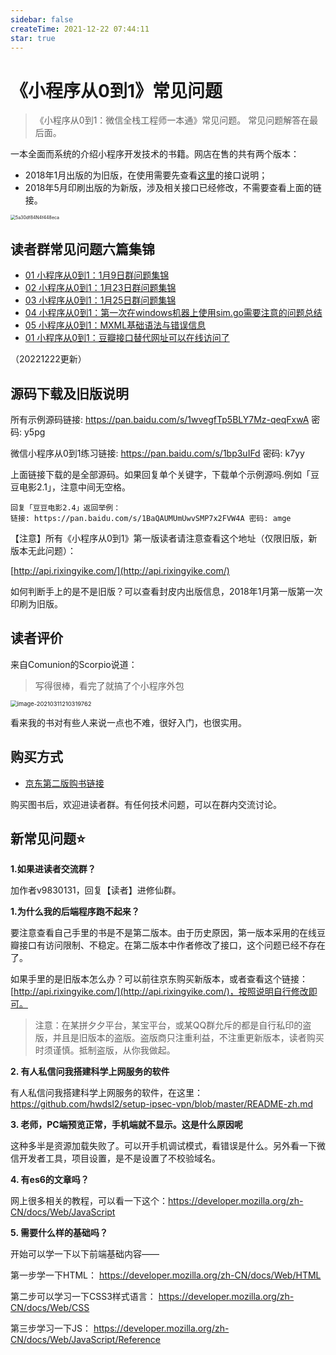 ```yaml
---
sidebar: false
createTime: 2021-12-22 07:44:11
star: true
---
```


# 《小程序从0到1》常见问题

> 《小程序从0到1：微信全栈工程师一本通》常见问题。
> 常见问题解答在最后面。

一本全面而系统的介绍小程序开发技术的书籍。网店在售的共有两个版本：

- 2018年1月出版的为旧版，在使用需要先查看[这里](http://api.rixingyike.com/)的接口说明；
- 2018年5月印刷出版的为新版，涉及相关接口已经修改，不需要查看上面的链接。

<img src="https://cdn.jsdelivr.net/gh/rixingyike/images/202120210311142029.jpg" alt="5a30df84N4f448eca" style="zoom: 50%;" />

## 读者群常见问题六篇集锦

- [01 小程序从0到1：1月9日群问题集锦](/posts/2018/01.html)
- [02 小程序从0到1：1月23日群问题集锦](/posts/2018/02.html)
- [03 小程序从0到1：1月25日群问题集锦](/posts/2018/03.html)
- [04 小程序从0到1：第一次在windows机器上使用sim.go需要注意的问题总结](/posts/2018/04.html)
- [05 小程序从0到1：MXML基础语法与错误信息](/posts/2018/05.html)
- [01 小程序从0到1：豆瓣接口替代网址可以在线访问了](/posts/2020/01.html)

（20221222更新）

## 源码下载及旧版说明

所有示例源码链接: 
https://pan.baidu.com/s/1wvegfTp5BLY7Mz-qeqFxwA 密码: y5pg

微信小程序从0到1练习链接: 
https://pan.baidu.com/s/1bp3uIFd 密码: k7yy

上面链接下载的是全部源码。如果回复单个关键字，下载单个示例源吗.例如「豆豆电影2.1」，注意中间无空格。

```
回复「豆豆电影2.4」返回举例：
链接: https://pan.baidu.com/s/1BaQAUMUmUwvSMP7x2FVW4A 密码: amge
```

【注意】所有《小程序从0到1》第一版读者请注意查看这个地址（仅限旧版，新版本无此问题）：

[http://api.rixingyike.com/](http://api.rixingyike.com/)

如何判断手上的是不是旧版？可以查看封皮内出版信息，2018年1月第一版第一次印刷为旧版。

## 读者评价

来自Comunion的Scorpio说道：

> 写得很棒，看完了就搞了个小程序外包

<img src="https://cdn.jsdelivr.net/gh/rixingyike/images/202120210311210321.png" alt="image-20210311210319762" style="zoom: 67%;" />

看来我的书对有些人来说一点也不难，很好入门，也很实用。

## 购买方式

- [京东第二版购书链接](https://item.jd.com/12257013.html)

购买图书后，欢迎进读者群。有任何技术问题，可以在群内交流讨论。

## 新常见问题⭐️

**1.如果进读者交流群？**

加作者v9830131，回复【读者】进修仙群。

**1.为什么我的后端程序跑不起来？**

要注意查看自己手里的书是不是第二版本。由于历史原因，第一版本采用的在线豆瓣接口有访问限制、不稳定。在第二版本中作者修改了接口，这个问题已经不存在了。

如果手里的是旧版本怎么办？可以前往京东购买新版本，或者查看这个链接：[http://api.rixingyike.com/](http://api.rixingyike.com/)，按照说明自行修改即可。

> 注意：在某拼夕夕平台，某宝平台，或某QQ群允斥的都是自行私印的盗版，并且是旧版本的盗版。盗版商只注重利益，不注重更新版本，读者购买时须谨慎。抵制盗版，从你我做起。

**2. 有人私信问我搭建科学上网服务的软件**

有人私信问我搭建科学上网服务的软件，在这里：
https://github.com/hwdsl2/setup-ipsec-vpn/blob/master/README-zh.md

**3. 老师，PC端预览正常，手机端就不显示。这是什么原因呢**

这种多半是资源加载失败了。可以开手机调试模式，看错误是什么。另外看一下微信开发者工具，项目设置，是不是设置了不校验域名。

**4. 有es6的文章吗？**

网上很多相关的教程，可以看一下这个：https://developer.mozilla.org/zh-CN/docs/Web/JavaScript

**5. 需要什么样的基础吗？**

开始可以学一下以下前端基础内容——

第一步学一下HTML：
https://developer.mozilla.org/zh-CN/docs/Web/HTML

第二步可以学习一下CSS3样式语言：
https://developer.mozilla.org/zh-CN/docs/Web/CSS

第三步学习一下JS：
https://developer.mozilla.org/zh-CN/docs/Web/JavaScript/Reference